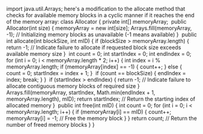 import java.util.Arrays;
here's a modification to the allocate method that checks for available memory blocks in a cyclic manner if it reaches the end of the memory array:
class Allocator {
private int[] memoryArray;
​
public Allocator(int size) {
memoryArray = new int[size];
Arrays.fill(memoryArray, -1); // Initializing memory blocks as unavailable (-1 means available)
}
​
public int allocate(int blockSize, int mID) {
if (blockSize > memoryArray.length) {
return -1; // Indicate failure to allocate if requested block size exceeds available memory size
}
​
int count = 0;
int startIndex = 0;
int endIndex = 0;
​
for (int i = 0; i < memoryArray.length * 2; i++) {
int index = i % memoryArray.length;
if (memoryArray[index] == -1) {
count++;
} else {
count = 0;
startIndex = index + 1;
}
​
if (count == blockSize) {
endIndex = index;
break;
}
}
​
if (startIndex > endIndex) {
return -1; // Indicate failure to allocate contiguous memory blocks of required size
}
​
Arrays.fill(memoryArray, startIndex, Math.min(endIndex + 1, memoryArray.length), mID);
return startIndex; // Return the starting index of allocated memory
}
​
public int free(int mID) {
int count = 0;
​
for (int i = 0; i < memoryArray.length; i++) {
if (memoryArray[i] == mID) {
count++;
memoryArray[i] = -1; // Free the memory block
}
}
​
return count; // Return the number of freed memory blocks
}
}
​